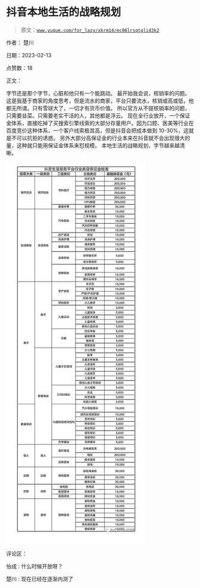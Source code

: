 # 抖音本地生活的战略规划

> 原文：[`www.yuque.com/for_lazy/xkrm14/ec06lrsqtgli43k2`](https://www.yuque.com/for_lazy/xkrm14/ec06lrsqtgli43k2)

作者： 楚川

日期：2023-02-13

点赞数：18

正文：

字节还是那个字节，心脏和他只有一个能跳动。 最开始我会说，核销率的问题。这是我基于商家的角度思考，但是流水的商家，平台只要流水，核销或高或低，他都无所谓。只有雪球大了，一切才有货币价值。 所以官方从不提核销率的问题，只需要韭菜。只需要老实干活的人，其他都是浮云。 现在全行业放开，一个保证金体系，直接吃掉了买搜索引擎线索的大部分存量用户。因为口腔、医美等行业在百度竞价这种体系，一个客户线索极其高，但是抖音会把成本做到 10-30%，这就是不可以抗拒的诱惑。 另外大部分高保证金的行业本来在抖音就不会出现很大的量，这种就只能用保证金体系来怼规模。 本地生活的战略规划，字节越来越清晰。

![](img/41b19ff08c3c7a0d278b0d6dd8cb8a8f.png)  

评论区：

怡成 : 什么时候开放呀？

楚川 : 现在已经在逐渐内测了

